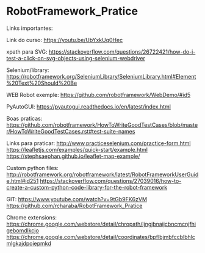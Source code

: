 # RobotFramework_Pratice

Links importantes:

Link do curso:
https://youtu.be/UbYxkUq0Hec

xpath para SVG:
https://stackoverflow.com/questions/26722421/how-do-i-test-a-click-on-svg-objects-using-selenium-webdriver

Selenium/library:
https://robotframework.org/SeleniumLibrary/SeleniumLibrary.html#Element%20Text%20Should%20Be

WEB Robot exemple:
https://github.com/robotframework/WebDemo/#id5

PyAutoGUI:
https://pyautogui.readthedocs.io/en/latest/index.html

Boas praticas:
https://github.com/robotframework/HowToWriteGoodTestCases/blob/master/HowToWriteGoodTestCases.rst#test-suite-names

Links para praticar:
http://www.practiceselenium.com/practice-form.html
https://leafletjs.com/examples/quick-start/example.html
https://stephsaephan.github.io/leaflet-map-example/

Custom python files:
http://robotframework.org/robotframework/latest/RobotFrameworkUserGuide.html#id251
https://stackoverflow.com/questions/27039016/how-to-create-a-custom-python-code-library-for-the-robot-framework

GIT:
https://www.youtube.com/watch?v=9tGb9FK6zVM
https://github.com/rcharaba/RobotFramework_Pratice

Chrome extensions:
https://chrome.google.com/webstore/detail/chropath/ljngjbnaijcbncmcnjfhigebomdlkcjo
https://chrome.google.com/webstore/detail/coordinates/bpflbjmbfccblbhlcmlgkajdpoiepmkd

